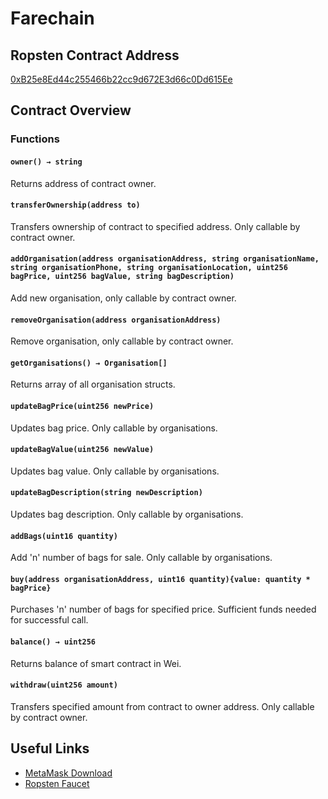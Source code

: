 # Farechain

## Ropsten Contract Address
[0xB25e8Ed44c255466b22cc9d672E3d66c0Dd615Ee](https://ropsten.etherscan.io/address/0xB25e8Ed44c255466b22cc9d672E3d66c0Dd615Ee)

## Contract Overview
### Functions
#### `owner() → string`
Returns address of contract owner.
#### `transferOwnership(address to)`
Transfers ownership of contract to specified address. Only callable by contract owner.
#### `addOrganisation(address organisationAddress, string organisationName, string organisationPhone, string organisationLocation, uint256 bagPrice, uint256 bagValue, string bagDescription)`
Add new organisation, only callable by contract owner.
#### `removeOrganisation(address organisationAddress)`
Remove organisation, only callable by contract owner.
#### `getOrganisations() → Organisation[]`
Returns array of all organisation structs.
#### `updateBagPrice(uint256 newPrice)`
Updates bag price. Only callable by organisations.
#### `updateBagValue(uint256 newValue)`
Updates bag value. Only callable by organisations.
#### `updateBagDescription(string newDescription)`
Updates bag description. Only callable by organisations.
#### `addBags(uint16 quantity)`
Add 'n' number of bags for sale. Only callable by organisations.
#### `buy(address organisationAddress, uint16 quantity){value: quantity * bagPrice}`
Purchases 'n' number of bags for specified price. Sufficient funds needed for successful call.
#### `balance() → uint256`
Returns balance of smart contract in Wei.
#### `withdraw(uint256 amount)`
Transfers specified amount from contract to owner address. Only callable by contract owner.

## Useful Links
- [MetaMask Download](https://metamask.io/download.html)
- [Ropsten Faucet](https://faucet.dimensions.network/)
